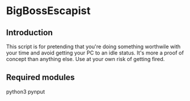 <h1>BigBossEscapist</h1>
<h2>Introduction</h2>
This script is for pretending that you're doing something worthwile with your time and avoid getting your PC to an idle status. It's more a proof of concept than anything else. Use at your own risk of getting fired.

<h2>Required modules</h2>
python3
pynput

